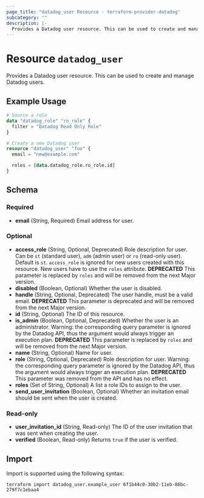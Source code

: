 ```yaml
---
page_title: "datadog_user Resource - terraform-provider-datadog"
subcategory: ""
description: |-
  Provides a Datadog user resource. This can be used to create and manage Datadog users.
---
```


# Resource `datadog_user`

Provides a Datadog user resource. This can be used to create and manage Datadog users.

## Example Usage

```terraform
# Source a role
data "datadog_role" "ro_role" {
  filter = "Datadog Read Only Role"
}

# Create a new Datadog user
resource "datadog_user" "foo" {
  email = "new@example.com"

  roles = [data.datadog_role.ro_role.id]
}
```

## Schema

### Required

- **email** (String, Required) Email address for user.

### Optional

- **access_role** (String, Optional, Deprecated) Role description for user. Can be `st` (standard user), `adm` (admin user) or `ro` (read-only user). Default is `st`. `access_role` is ignored for new users created with this resource. New users have to use the `roles` attribute. **DEPRECATED** This parameter is replaced by `roles` and will be removed from the next Major version.
- **disabled** (Boolean, Optional) Whether the user is disabled.
- **handle** (String, Optional, Deprecated) The user handle, must be a valid email. **DEPRECATED** This parameter is deprecated and will be removed from the next Major version.
- **id** (String, Optional) The ID of this resource.
- **is_admin** (Boolean, Optional, Deprecated) Whether the user is an administrator. Warning: the corresponding query parameter is ignored by the Datadog API, thus the argument would always trigger an execution plan. **DEPRECATED** This parameter is replaced by `roles` and will be removed from the next Major version.
- **name** (String, Optional) Name for user.
- **role** (String, Optional, Deprecated) Role description for user. Warning: the corresponding query parameter is ignored by the Datadog API, thus the argument would always trigger an execution plan. **DEPRECATED** This parameter was removed from the API and has no effect.
- **roles** (Set of String, Optional) A list a role IDs to assign to the user.
- **send_user_invitation** (Boolean, Optional) Whether an invitation email should be sent when the user is created.

### Read-only

- **user_invitation_id** (String, Read-only) The ID of the user invitation that was sent when creating the user.
- **verified** (Boolean, Read-only) Returns `true` if the user is verified.

## Import

Import is supported using the following syntax:

```shell
terraform import datadog_user.example_user 6f1b44c0-30b2-11eb-86bc-279f7c1ebaa4
```
